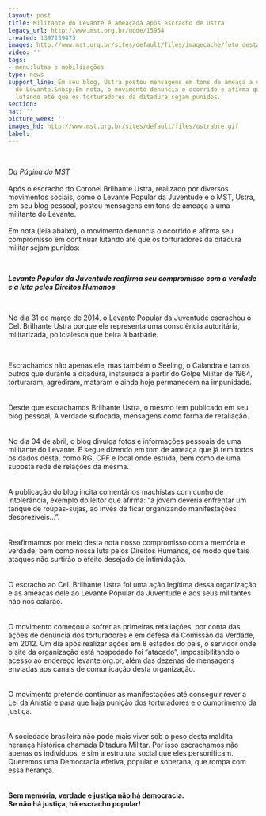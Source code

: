 ```yaml
---
layout: post
title: Militante do Levante é ameaçada após escracho de Ustra
legacy_url: http://www.mst.org.br/node/15954
created: 1397139475
images: http://www.mst.org.br/sites/default/files/imagecache/foto_destaque/ustrabre.gif
video: ''
tags:
- menu:lutas e mobilizações
type: news
support_line: Em seu blog, Ustra postou mensagens em tons de ameaça a uma militante
  do Levante.&nbsp;Em nota, o movimento denuncia o ocorrido e afirma que vai continuar
  lutando até que os torturadores da ditadura sejam punidos.
section: 
hat: ''
picture_week: ''
images_hd: http://www.mst.org.br/sites/default/files/ustrabre.gif
label: 
---
```

<p>&nbsp;</p><p><em>Da Página do MST</em><br><br>Após o escracho do Coronel Brilhante Ustra, realizado por diversos movimentos sociais, como o Levante Popular da Juventude e o MST, Ustra, em seu blog pessoal, postou mensagens em tons de ameaça a uma militante do Levante.<br><br>Em nota (leia abaixo), o movimento denuncia o ocorrido e afirma seu compromisso em continuar lutando até que os torturadores da ditadura militar sejam punidos:</p><p>&nbsp;</p><p><strong><em>Levante Popular da Juventude reafirma seu compromisso com a verdade e a luta pelos Direitos Humanos</em></strong></p><p>&nbsp;</p><p>No dia 31 de março de 2014, o Levante Popular da Juventude escrachou o Cel. Brilhante Ustra porque ele representa uma consciência autoritária, militarizada, policialesca que beira à barbárie.</p><p>&nbsp;</p><div>Escrachamos não apenas ele, mas também o Seeling, o Calandra e tantos outros que durante a ditadura, instaurada a partir do Golpe Militar de 1964, torturaram, agrediram, mataram e ainda hoje permanecem na impunidade.</div><div>&nbsp;</div><div>&nbsp;</div><div>Desde que escrachamos Brilhante Ustra, o mesmo tem publicado em seu blog pessoal, A verdade sufocada, mensagens como forma de retaliação.</div><div>&nbsp;</div><div>&nbsp;</div><div>No dia 04 de abril, o blog divulga fotos e informações pessoais de uma militante do Levante. E segue dizendo em tom de ameaça que já tem todos os dados desta, como RG, CPF e local onde estuda, bem como de uma suposta rede de relações da mesma.</div><div>&nbsp;</div><div>&nbsp;</div><div>A publicação do blog incita comentários machistas com cunho de intolerância, exemplo do leitor que afirma: “a jovem deveria enfrentar um tanque de roupas-sujas, ao invés de ficar organizando manifestações desprezíveis…”.</div><div>&nbsp;</div><div>&nbsp;</div><div>Reafirmamos por meio desta nota nosso compromisso com a memória e verdade, bem como nossa luta pelos Direitos Humanos, de modo que tais ataques não surtirão o efeito desejado de intimidação.</div><div>&nbsp;</div><div>&nbsp;</div><div>O escracho ao Cel. Brilhante Ustra foi uma ação legítima dessa organização e as ameaças dele ao Levante Popular da Juventude e aos seus militantes não nos calarão.</div><div>&nbsp;</div><div>&nbsp;</div><div>O movimento começou a sofrer as primeiras retaliações, por conta das ações de denúncia dos torturadores e em defesa da Comissão da Verdade, em 2012. Um dia após realizar ações em 8 estados do país, o servidor onde o site da organização está hospedado foi “atacado”, impossibilitando o acesso ao endereço levante.org.br, além das dezenas de mensagens enviadas aos canais de comunicação desta organização.</div><div>&nbsp;</div><div>&nbsp;</div><div>O movimento pretende continuar as manifestações até conseguir rever a Lei da Anistia e para que haja punição dos torturadores e o cumprimento da justiça.</div><div>&nbsp;</div><div>&nbsp;</div><div>A sociedade brasileira não pode mais viver sob o peso desta maldita herança histórica chamada Ditadura Militar. Por isso escrachamos não apenas os indivíduos, e sim a estrutura social que eles personificam. Queremos uma Democracia efetiva, popular e soberana, que rompa com essa herança.</div><div>&nbsp;</div><div>&nbsp;</div><div><strong>Sem memória, verdade e justiça não há democracia.</strong></div><div><strong>Se não há justiça, há escracho popular!</strong></div>
